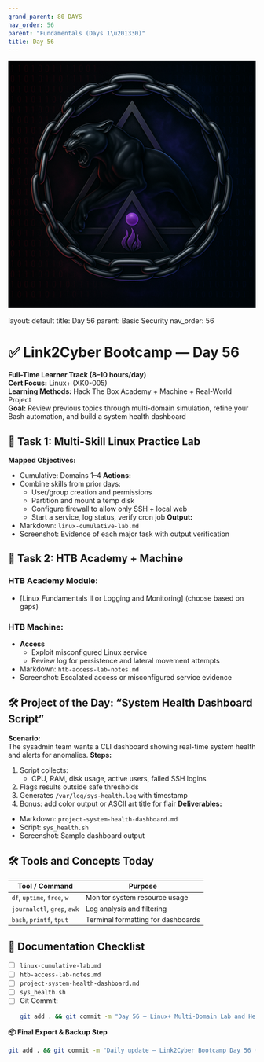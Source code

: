 ```yaml
---
grand_parent: 80 DAYS
nav_order: 56
parent: "Fundamentals (Days 1\u201330)"
title: Day 56
---
```

![Panther Icon](/assets/icons/icon-cyber-panther.png)

layout: default
title: Day 56
parent: Basic Security
nav_order: 56

# ✅ Link2Cyber Bootcamp — Day 56
**Full-Time Learner Track (8–10 hours/day)**  
**Cert Focus:** Linux+ (XK0-005)  
**Learning Methods:** Hack The Box Academy + Machine + Real-World Project  
**Goal:** Review previous topics through multi-domain simulation, refine your Bash automation, and build a system health dashboard
## 🔁 Task 1: Multi-Skill Linux Practice Lab
**Mapped Objectives:**  
- Cumulative: Domains 1–4
**Actions:**  
- Combine skills from prior days:
  - User/group creation and permissions  
  - Partition and mount a temp disk  
  - Configure firewall to allow only SSH + local web  
  - Start a service, log status, verify cron job
**Output:**  
- Markdown: `linux-cumulative-lab.md`  
- Screenshot: Evidence of each major task with output verification
## 🧪 Task 2: HTB Academy + Machine
### HTB Academy Module:
- [Linux Fundamentals II or Logging and Monitoring] (choose based on gaps)
### HTB Machine:
- **Access**  
  - Exploit misconfigured Linux service  
  - Review log for persistence and lateral movement attempts
- Markdown: `htb-access-lab-notes.md`  
- Screenshot: Escalated access or misconfigured service evidence
## 🛠️ Project of the Day: “System Health Dashboard Script”
**Scenario:**  
The sysadmin team wants a CLI dashboard showing real-time system health and alerts for anomalies.
**Steps:**  
1. Script collects:
   - CPU, RAM, disk usage, active users, failed SSH logins  
2. Flags results outside safe thresholds  
3. Generates `/var/log/sys-health.log` with timestamp  
4. Bonus: add color output or ASCII art title for flair
**Deliverables:**  
- Markdown: `project-system-health-dashboard.md`  
- Script: `sys_health.sh`  
- Screenshot: Sample dashboard output
## 🛠️ Tools and Concepts Today
| Tool / Command     | Purpose                                         |
|--|-|
| `df`, `uptime`, `free`, `w` | Monitor system resource usage        |
| `journalctl`, `grep`, `awk` | Log analysis and filtering           |
| `bash`, `printf`, `tput`    | Terminal formatting for dashboards   |
## 📁 Documentation Checklist
- [ ] `linux-cumulative-lab.md`  
- [ ] `htb-access-lab-notes.md`  
- [ ] `project-system-health-dashboard.md`  
- [ ] `sys_health.sh`  
- [ ] Git Commit:
  ```bash
  git add . && git commit -m "Day 56 – Linux+ Multi-Domain Lab and Health Dashboard Project" && git push origin main
  ```
**📦 Final Export & Backup Step**
```bash
git add . && git commit -m "Daily update – Link2Cyber Bootcamp Day 56 (Linux+ HTB + Dashboard Project)" && git push origin main
```
